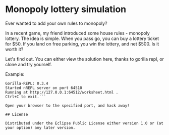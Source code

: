# Monopoly lottery simulation

Ever wanted to add your own rules to monopoly?

In a recent game, my friend introduced some house rules - monopoly lottery. The idea is simple. When you pass go, you can buy a lottery ticket for $50. If you land on free parking, you win the lottery, and net $500. Is it worth it?

Let's find out. You can either view the solution here, thanks to gorilla repl, or clone and try yourself.

Example:
```$ lein gorilla
Gorilla-REPL: 0.3.4
Started nREPL server on port 64510
Running at http://127.0.0.1:64512/worksheet.html .
Ctrl+C to exit.```

Open your browser to the specified port, and hack away!

## License

Distributed under the Eclipse Public License either version 1.0 or (at
your option) any later version.
